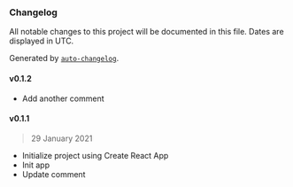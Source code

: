 ### Changelog

All notable changes to this project will be documented in this file. Dates are displayed in UTC.

Generated by [`auto-changelog`](https://github.com/CookPete/auto-changelog).

#### v0.1.2

- Add another comment

#### v0.1.1

> 29 January 2021

- Initialize project using Create React App
- Init app
- Update comment
